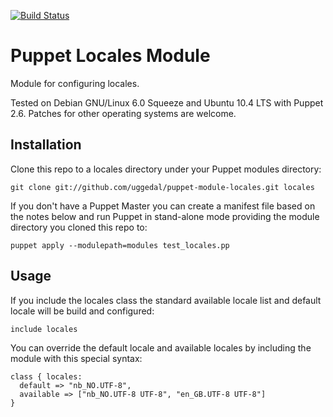 [![Build Status](https://secure.travis-ci.org/attachmentgenie/puppet-module-locales.png)](http://travis-ci.org/attachmentgenie/puppet-module-locales)

Puppet Locales Module
=====================

Module for configuring locales.

Tested on Debian GNU/Linux 6.0 Squeeze and Ubuntu 10.4 LTS with
Puppet 2.6. Patches for other operating systems are welcome.


Installation
------------

Clone this repo to a locales directory under your Puppet modules directory:

    git clone git://github.com/uggedal/puppet-module-locales.git locales

If you don't have a Puppet Master you can create a manifest file
based on the notes below and run Puppet in stand-alone mode
providing the module directory you cloned this repo to:

    puppet apply --modulepath=modules test_locales.pp


Usage
-----

If you include the locales class the standard available locale list and
default locale will be build and configured:

    include locales

You can override the default locale and available locales by including
the module with this special syntax:

    class { locales:
      default => "nb_NO.UTF-8",
      available => ["nb_NO.UTF-8 UTF-8", "en_GB.UTF-8 UTF-8"]
    }
